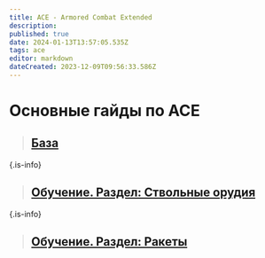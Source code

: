```yaml
---
title: ACE - Armored Combat Extended
description: 
published: true
date: 2024-01-13T13:57:05.535Z
tags: ace
editor: markdown
dateCreated: 2023-12-09T09:56:33.586Z
---
```


 # Основные гайды по ACE


> ##  [База](/ACE/Основы)
{.is-info}


> ## [Обучение. Раздел: Ствольные орудия](/ACE/Обучение)
{.is-info}

> ## [Обучение. Раздел: Ракеты](/ACE/new-page)















